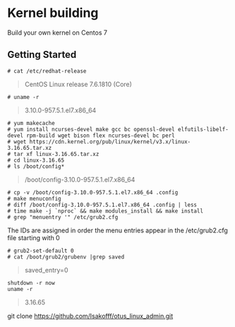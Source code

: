 # Kernel building
Build your own kernel on Centos 7

## Getting Started


```
# cat /etc/redhat-release
```
> CentOS Linux release 7.6.1810 (Core)
```
# uname -r
```
> 3.10.0-957.5.1.el7.x86_64
```
# yum makecache
# yum install ncurses-devel make gcc bc openssl-devel elfutils-libelf-devel rpm-build wget bison flex ncurses-devel bc perl
# wget https://cdn.kernel.org/pub/linux/kernel/v3.x/linux-3.16.65.tar.xz
# tar xf linux-3.16.65.tar.xz
# cd linux-3.16.65
# ls /boot/config*
```
> /boot/config-3.10.0-957.5.1.el7.x86_64
```
# cp -v /boot/config-3.10.0-957.5.1.el7.x86_64 .config
# make menuconfig
# diff /boot/config-3.10.0-957.5.1.el7.x86_64 .config | less
# time make -j `nproc` && make modules_install && make install
# grep "menuentry '" /etc/grub2.cfg
```
The IDs are assigned in order the menu entries appear in the /etc/grub2.cfg file starting with 0
```
# grub2-set-default 0
# cat /boot/grub2/grubenv |grep saved
```
> saved_entry=0
```
shutdown -r now
uname -r
```
> 3.16.65


git clone https://github.com/Isakofff/otus_linux_admin.git